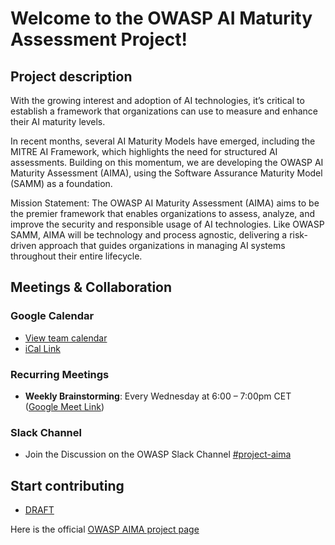 # Welcome to the OWASP AI Maturity Assessment Project!

## Project description

With the growing interest and adoption of AI technologies, it’s critical to establish a framework that organizations can use to measure and enhance their AI maturity levels.

In recent months, several AI Maturity Models have emerged, including the MITRE AI Framework, which highlights the need for structured AI assessments. Building on this momentum, we are developing the OWASP AI Maturity Assessment (AIMA), using the Software Assurance Maturity Model (SAMM) as a foundation.

Mission Statement: The OWASP AI Maturity Assessment (AIMA) aims to be the premier framework that enables organizations to assess, analyze, and improve the security and responsible usage of AI technologies. Like OWASP SAMM, AIMA will be technology and process agnostic, delivering a risk-driven approach that guides organizations in managing AI systems throughout their entire lifecycle.

## Meetings & Collaboration
### Google Calendar
* [View team calendar](https://calendar.google.com/calendar/u/1/embed?src=c_458f602f307256f02c38571b298cc5c093eba023073d80f013953482e051312a@group.calendar.google.com&ctz=Europe/Berlin&csspa=1)
 * [iCal Link](https://calendar.google.com/calendar/ical/c_458f602f307256f02c38571b298cc5c093eba023073d80f013953482e051312a%40group.calendar.google.com/public/basic.ics)

### Recurring Meetings
- **Weekly Brainstorming**: Every Wednesday at 6:00 – 7:00pm CET ([Google Meet Link](https://meet.google.com/sek-zwkd-woc))

### Slack Channel  
- Join the Discussion on the OWASP Slack Channel [#project-aima](https://owasp.slack.com/archives/C089K6KFZMG)

## Start contributing
* [DRAFT](https://github.com/OWASP/www-project-ai-maturity-assessment/blob/master/DRAFT/README.md)

Here is the official [OWASP AIMA project page](https://owasp.org/www-project-ai-maturity-assessment/)
